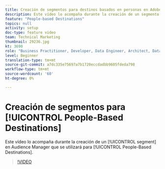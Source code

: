 ```yaml
---
title: Creación de segmentos para destinos basados en personas en Adobe Audience Manager
description: Este vídeo lo acompaña durante la creación de un segmento en Audience Manager para utilizarlo en destinos basados en personas.
feature: "People-based Destinations"
topics: null
activity: setup
doc-type: feature video
team: Technical Marketing
thumbnail: 29236.jpg
kt: 3690
role: "Business Practitioner, Developer, Data Engineer, Architect, Data Architect, Administrator, Leader"
level: Beginner
translation-type: tm+mt
source-git-commit: a7dc335e75697a7b1720eccdadbb9605fdeda798
workflow-type: tm+mt
source-wordcount: '60'
ht-degree: 0%

---
```



# Creación de segmentos para [!UICONTROL People-Based Destinations]

Este vídeo lo acompaña durante la creación de un [!UICONTROL segment] en Audience Manager que se utilizará para [!UICONTROL People-Based Destinations].

>[!VIDEO](https://video.tv.adobe.com/v/29236/?quality=12)
